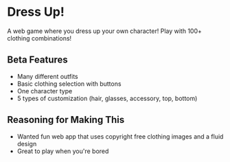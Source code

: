 # Dress Up!
A web game where you dress up your own character! Play with 100+ clothing combinations!

## Beta Features
- Many different outfits
- Basic clothing selection with buttons
- One character type
- 5 types of customization (hair, glasses, accessory, top, bottom)

## Reasoning for Making This
- Wanted fun web app that uses copyright free clothing images and a fluid design
- Great to play when you're bored
